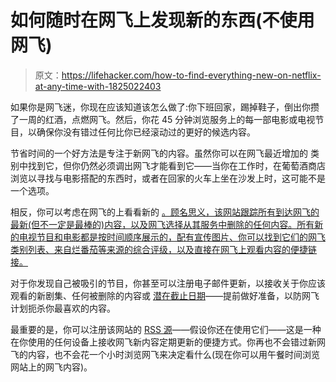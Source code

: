 # 如何随时在网飞上发现新的东西(不使用网飞)

> 原文：<https://lifehacker.com/how-to-find-everything-new-on-netflix-at-any-time-with-1825022403>

如果你是网飞迷，你现在应该知道该怎么做了:你下班回家，踢掉鞋子，倒出你攒了一周的红酒，点燃网飞。然后，你花 45 分钟浏览服务上的每一部电影或电视节目，以确保你没有错过任何比你已经滚动过的更好的候选内容。



节省时间的一个好方法是专注于新网飞的内容。虽然你可以在网飞最近增加的 类别中找到它，但你仍然必须调出网飞才能看到它——当你在工作时，在葡萄酒商店浏览以寻找与电影搭配的东西时，或者在回家的火车上坐在沙发上时，这可能不是一个选项。

相反，你可以考虑在网飞的上看看新的 [。顾名思义，该网站跟踪所有到达网飞的最新(但不一定是最棒的)内容，以及网飞选择从其服务中删除的任何内容。所有新的电视节目和电影都是按时间顺序展示的，配有宣传图片、你可以找到它们的网飞类别列表、来自烂番茄等来源的综合评级，以及直接在网飞上观看内容的便捷链接。](https://usa.newonnetflix.info/)

对于你发现自己被吸引的节目，你甚至可以注册电子邮件更新，以接收关于你应该观看的新剧集、任何被删除的内容或 [潜在截止日期](https://usa.newonnetflix.info/lastchance)——提前做好准备，以防网飞计划扼杀你最喜欢的内容。

最重要的是，你可以注册该网站的 [RSS 源](https://usa.newonnetflix.info/feed)——假设你还在使用它们——这是一种在你使用的任何设备上接收网飞新内容定期更新的便捷方式。你再也不会错过新网飞的内容，也不会花一个小时浏览网飞来决定看什么(现在你可以用午餐时间浏览网站上的网飞内容)。